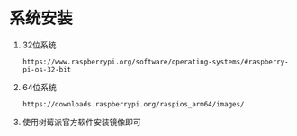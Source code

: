 # 系统安装

1. 32位系统

   `https://www.raspberrypi.org/software/operating-systems/#raspberry-pi-os-32-bit`

2. 64位系统

   `https://downloads.raspberrypi.org/raspios_arm64/images/`

3. 使用树莓派官方软件安装镜像即可

